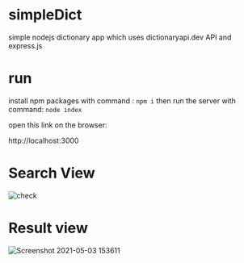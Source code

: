 # simpleDict
simple nodejs dictionary app which uses dictionaryapi.dev API and express.js

# run
install npm packages with command : `npm i`
then run the server with command: `node index`

open this link on the browser:

http://localhost:3000


# Search View
![check](https://user-images.githubusercontent.com/54360982/116883073-77e20280-ac25-11eb-8eaa-7083f92bcec1.png)

# Result view
![Screenshot 2021-05-03 153611](https://user-images.githubusercontent.com/54360982/116882968-58e37080-ac25-11eb-9aae-f9976a36078f.png)
